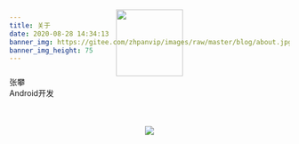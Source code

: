 ```yaml
---
title: 关于
date: 2020-08-28 14:34:13
banner_img: https://gitee.com/zhpanvip/images/raw/master/blog/about.jpg
banner_img_height: 75
---
```


<style type="text/css">
    #avatar{
        width:120px;
        height:120px;
        margin-top:-110px;
    }
</style>

<body>

<div align="center">
   <img id="avatar" src="https://gitee.com/zhpanvip/images/raw/master/blog/favicon.png" />
</div>

<div class="text-center">
  <div class="about-info">
    <div class="about-name">张攀</div>
    <div class="about-intro">Android开发</div>
    <div class="about-icons" style="margin-top:20px;">
        <a href="https://github.com/zhpanvip" class="hint--bottom hint--rounded" aria-label=GitHub>
          <i class="iconfont icon-github-fill" aria-hidden="true"></i>
        </a>
        <a href="https://juejin.im/user/2735240659359448/posts" class="hint--bottom hint--rounded" aria-label=掘金>
            <i class="iconfont icon-juejin" aria-hidden="true"></i>
        </a>
        <a href="https://blog.csdn.net/qq_20521573" class="hint--bottom hint--rounded" aria-label=CSDN>
           <i class="iconfont icon-csdn" aria-hidden="true"></i>
        </a>
        <a href="mailto:zhpanvip@outlook.com" class="hint--bottom hint--rounded" aria-label=邮箱>
           <i class="iconfont icon-mail" aria-hidden="true"></i>
        </a>
  </div>
</div>

<p align="center" style="margin-top:50px">
    <a href="https://github.com/zhpanvip">
        <img src="https://github-readme-stats.vercel.app/api/top-langs/?username=zhpanvip&layout=compact" />
    </a>
</p>

</body>


